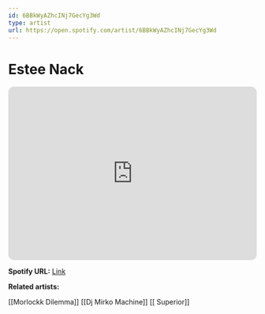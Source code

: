 ```yaml
---
id: 6BBkWyAZhcINj7GecYg3Wd
type: artist
url: https://open.spotify.com/artist/6BBkWyAZhcINj7GecYg3Wd
---
```

# Estee Nack

<iframe style="border-radius:12px" src="https://open.spotify.com/embed/artist/6BBkWyAZhcINj7GecYg3Wd" width="100%" height="352" frameBorder="0" allowfullscreen="" allow="autoplay; clipboard-write; encrypted-media; fullscreen; picture-in-picture" loading="lazy"></iframe>

**Spotify URL:** [Link](https://open.spotify.com/artist/6BBkWyAZhcINj7GecYg3Wd)

**Related artists:**

[[Morlockk Dilemma]]
[[Dj Mirko Machine]]
[[ Superior]]
